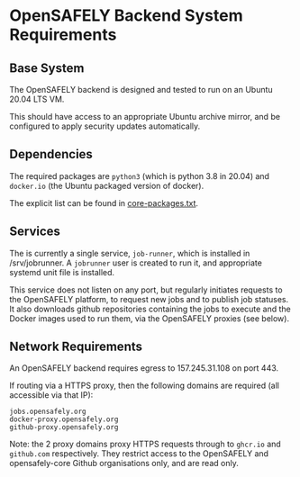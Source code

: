 # OpenSAFELY Backend System Requirements

## Base System

The OpenSAFELY backend is designed and tested to run on an Ubuntu 20.04 LTS VM.

This should have access to an appropriate Ubuntu archive mirror, and be
configured to apply security updates automatically.


## Dependencies

The required packages are `python3` (which is python 3.8 in 20.04) and
`docker.io` (the Ubuntu packaged version of docker).

The explicit list can be found in [core-packages.txt](core-packages.txt).


## Services

The is currently a single service, `job-runner`, which is installed in /srv/jobrunner.
A `jobrunner` user is created to run it, and appropriate systemd unit file is installed.

This service does not listen on any port, but regularly initiates requests to the
OpenSAFELY platform, to request new jobs and to publish job statuses.  It also
downloads github repositories containing the jobs to execute and the Docker
images used to run them, via the OpenSAFELY proxies (see below).


## Network Requirements

An OpenSAFELY backend requires egress to 157.245.31.108 on port 443.

If routing via a HTTPS proxy, then the following domains are required (all accessible via that IP):

    jobs.opensafely.org
    docker-proxy.opensafely.org
    github-proxy.opensafely.org


Note: the 2 proxy domains proxy HTTPS requests through to `ghcr.io` and
`github.com` respectively. They restrict access to the OpenSAFELY and
opensafely-core Github organisations only, and are read only.

